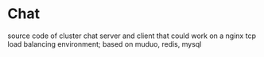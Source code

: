 # Chat
source code of cluster chat server and client that could work on a nginx tcp load balancing environment; based on muduo, redis, mysql
